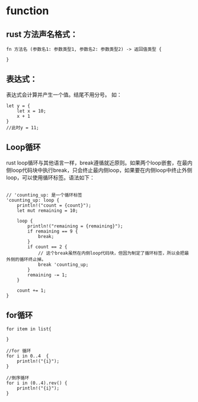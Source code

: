 # function

## rust 方法声名格式：

```
fn 方法名 (参数名1: 参数类型1, 参数名2: 参数类型2) -> 返回值类型 {

}
```

## 表达式：

表达式会计算并产生一个值。结尾不用分号。
如：
```
let y = {
    let x = 10;
    x + 1
}
//此时y = 11;
```

## Loop循环

rust loop循环与其他语言一样，break遵循就近原则。如果两个loop嵌套，在最内侧loop代码块中执行break，只会终止最内侧loop，如果要在内侧loop中终止外侧loop，可以使用循环标签。语法如下：
```

// 'counting_up: 是一个循环标签
'counting_up: loop {
    println!("count = {count}");
    let mut remaining = 10;

    loop {
        println!("remaining = {remaining}");
        if remaining == 9 {
            break;
        }
        if count == 2 {
            // 这个break虽然在内侧loop代码块，但因为制定了循环标签，所以会把最外侧的循环终止掉。
            break 'counting_up;
        }
        remaining -= 1;
    }

    count += 1;
}
```

## for循环

```
for item in list{

}
```

```
//for 循环
for i in 0..4  {
    println!("{i}");
}
```

```
//倒序循环
for i in (0..4).rev() {
    println!("{i}");
}
```


